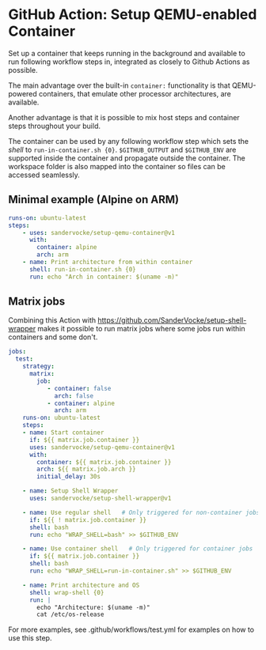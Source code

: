 # GitHub Action: Setup QEMU-enabled Container

Set up a container that keeps running in the background and available to run following workflow steps in, integrated as closely to Github Actions as possible.

The main advantage over the built-in `container:` functionality is that QEMU-powered containers, that emulate other processor architectures, are available.

Another advantage is that it is possible to mix host steps and container steps throughout your build.

The container can be used by any following workflow step which sets the *shell* to `run-in-container.sh {0}`. `$GITHUB_OUTPUT` and `$GITHUB_ENV` are supported inside the container and propagate outside the container. The workspace folder is also mapped into the container so files can be accessed seamlessly.

## Minimal example (Alpine on ARM)

```yaml
runs-on: ubuntu-latest
steps:
    - uses: sandervocke/setup-qemu-container@v1
      with:
        container: alpine
        arch: arm
    - name: Print architecture from within container
      shell: run-in-container.sh {0}
      run: echo "Arch in container: $(uname -m)"
```

## Matrix jobs

Combining this Action with https://github.com/SanderVocke/setup-shell-wrapper makes it possible to run matrix jobs where some jobs run within containers and some don't.

```yaml
jobs:
  test:
    strategy:
      matrix:
        job:
           - container: false
             arch: false
           - container: alpine
             arch: arm
    runs-on: ubuntu-latest
    steps:
    - name: Start container
      if: ${{ matrix.job.container }}
      uses: sandervocke/setup-qemu-container@v1
      with:
        container: ${{ matrix.job.container }}
        arch: ${{ matrix.job.arch }}
        initial_delay: 30s

    - name: Setup Shell Wrapper
      uses: sandervocke/setup-shell-wrapper@v1

    - name: Use regular shell   # Only triggered for non-container jobs
      if: ${{ ! matrix.job.container }}
      shell: bash
      run: echo "WRAP_SHELL=bash" >> $GITHUB_ENV

    - name: Use container shell   # Only triggered for container jobs
      if: ${{ matrix.job.container }}
      shell: bash
      run: echo "WRAP_SHELL=run-in-container.sh" >> $GITHUB_ENV

    - name: Print architecture and OS
      shell: wrap-shell {0}
      run: |
        echo "Architecture: $(uname -m)"
        cat /etc/os-release
```

For more examples, see .github/workflows/test.yml for examples on how to use this step.
